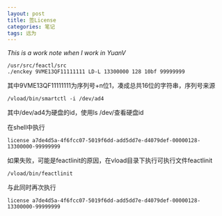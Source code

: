 ```yaml
---
layout: post
title: 签License
categories: 笔记
tags: 远为
---
```

*This is a work note when I work in YuanV*

    /usr/src/feactl/src
    ./enckey 9VME13QF11111111 LD-L 13300000 128 10bf 99999999
其中9VME13QF11111111为序列号+n位1，凑成总共16位的字符串，序列号来源

    /vload/bin/smartctl -i /dev/ad4
其中/dev/ad4为硬盘的id，使用ls /dev/查看硬盘id

在shell中执行

    license a7de4d5a-4f6fcc07-5019f6dd-add5dd7e-d4079def-00000128-13300000-99999999
    
如果失败，可能是feactlinit的原因，在vload目录下执行可执行文件feactlinit

    /vload/bin/feactlinit
    
与此同时再次执行

    license a7de4d5a-4f6fcc07-5019f6dd-add5dd7e-d4079def-00000128-13300000-99999999